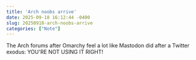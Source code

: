 ```yaml
---
title: 'Arch noobs arrive'
date: 2025-09-18 16:12:44 -0400
slug: 20250918-arch-noobs-arrive
categories: ["Note"]
---
```


The Arch forums after Omarchy feel a lot like Mastodon did after a Twitter exodus: YOU'RE NOT USING IT RIGHT!
